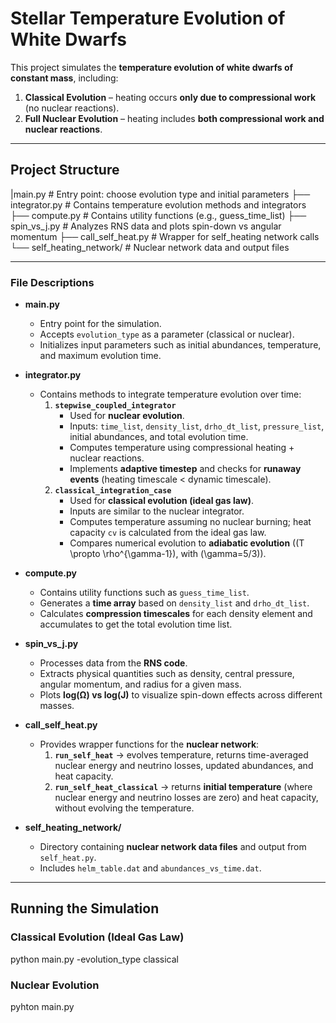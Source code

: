 # Stellar Temperature Evolution of White Dwarfs

This project simulates the **temperature evolution of white dwarfs of constant mass**, including:  

1. **Classical Evolution** – heating occurs **only due to compressional work** (no nuclear reactions).  
2. **Full Nuclear Evolution** – heating includes **both compressional work and nuclear reactions**.  

---

## **Project Structure**

|main.py # Entry point: choose evolution type and initial parameters
├── integrator.py # Contains temperature evolution methods and integrators
├── compute.py # Contains utility functions (e.g., guess_time_list)
├── spin_vs_j.py # Analyzes RNS data and plots spin-down vs angular momentum
├── call_self_heat.py # Wrapper for self_heating network calls
└── self_heating_network/ # Nuclear network data and output files


---

### **File Descriptions**

- **main.py**  
  - Entry point for the simulation.  
  - Accepts `evolution_type` as a parameter (classical or nuclear).  
  - Initializes input parameters such as initial abundances, temperature, and maximum evolution time.  

- **integrator.py**  
  - Contains methods to integrate temperature evolution over time:  
    1. **`stepwise_coupled_integrator`**  
       - Used for **nuclear evolution**.  
       - Inputs: `time_list`, `density_list`, `drho_dt_list`, `pressure_list`, initial abundances, and total evolution time.  
       - Computes temperature using compressional heating + nuclear reactions.  
       - Implements **adaptive timestep** and checks for **runaway events** (heating timescale < dynamic timescale).  
    2. **`classical_integration_case`**  
       - Used for **classical evolution (ideal gas law)**.  
       - Inputs are similar to the nuclear integrator.  
       - Computes temperature assuming no nuclear burning; heat capacity `cv` is calculated from the ideal gas law.  
       - Compares numerical evolution to **adiabatic evolution** (\(T \propto \rho^{\gamma-1}\), with \(\gamma=5/3\)).  

- **compute.py**  
  - Contains utility functions such as `guess_time_list`.  
  - Generates a **time array** based on `density_list` and `drho_dt_list`.  
  - Calculates **compression timescales** for each density element and accumulates to get the total evolution time list.  

- **spin_vs_j.py**  
  - Processes data from the **RNS code**.  
  - Extracts physical quantities such as density, central pressure, angular momentum, and radius for a given mass.  
  - Plots **log(Ω) vs log(J)** to visualize spin-down effects across different masses.  

- **call_self_heat.py**  
  - Provides wrapper functions for the **nuclear network**:  
    1. **`run_self_heat`** → evolves temperature, returns time-averaged nuclear energy and neutrino losses, updated abundances, and heat capacity.  
    2. **`run_self_heat_classical`** → returns **initial temperature** (where nuclear energy and neutrino losses are zero) and heat capacity, without evolving the temperature.  

- **self_heating_network/**  
  - Directory containing **nuclear network data files** and output from `self_heat.py`.  
  - Includes `helm_table.dat` and `abundances_vs_time.dat`.  

---

## **Running the Simulation**

### Classical Evolution (Ideal Gas Law)
python main.py -evolution_type classical
### Nuclear Evolution 
pyhton main.py
